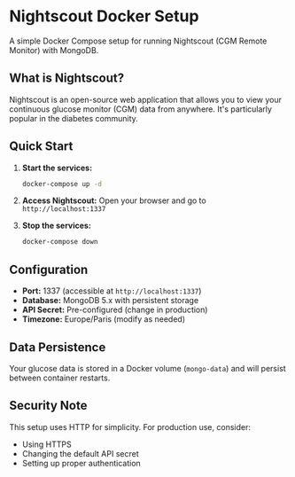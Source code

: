 # Nightscout Docker Setup

A simple Docker Compose setup for running Nightscout (CGM Remote Monitor) with MongoDB.

## What is Nightscout?

Nightscout is an open-source web application that allows you to view your continuous glucose monitor (CGM) data from anywhere. It's particularly popular in the diabetes community.

## Quick Start

1. **Start the services:**

   ```bash
   docker-compose up -d
   ```

2. **Access Nightscout:**
   Open your browser and go to `http://localhost:1337`

3. **Stop the services:**
   ```bash
   docker-compose down
   ```

## Configuration

- **Port:** 1337 (accessible at `http://localhost:1337`)
- **Database:** MongoDB 5.x with persistent storage
- **API Secret:** Pre-configured (change in production)
- **Timezone:** Europe/Paris (modify as needed)

## Data Persistence

Your glucose data is stored in a Docker volume (`mongo-data`) and will persist between container restarts.

## Security Note

This setup uses HTTP for simplicity. For production use, consider:

- Using HTTPS
- Changing the default API secret
- Setting up proper authentication
